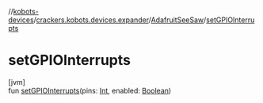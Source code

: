 //[kobots-devices](../../../index.md)/[crackers.kobots.devices.expander](../index.md)/[AdafruitSeeSaw](index.md)/[setGPIOInterrupts](set-g-p-i-o-interrupts.md)

# setGPIOInterrupts

[jvm]\
fun [setGPIOInterrupts](set-g-p-i-o-interrupts.md)(pins: [Int](https://kotlinlang.org/api/latest/jvm/stdlib/kotlin/-int/index.html), enabled: [Boolean](https://kotlinlang.org/api/latest/jvm/stdlib/kotlin/-boolean/index.html))
